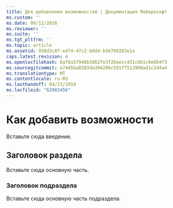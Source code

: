 ```yaml
---
title: Для добавления возможностей | Документация Майкрософт
ms.custom: ''
ms.date: 09/12/2016
ms.reviewer: ''
ms.suite: ''
ms.tgt_pltfrm: ''
ms.topic: article
ms.assetid: 938d3c8f-ed74-47c2-b9d4-b56799203e1a
caps.latest.revision: 4
ms.openlocfilehash: 6af8a57948b3d62fe3f26aecc431c9b1c6e6b4f3
ms.sourcegitcommit: e7445ba8203da304286c591ff513900ad1c244a4
ms.translationtype: MT
ms.contentlocale: ru-RU
ms.lasthandoff: 04/23/2019
ms.locfileid: "62083456"
---
```

# <a name="how-to-add-capabilities"></a>Как добавить возможности

Вставьте сюда введение.

## <a name="section-heading"></a>Заголовок раздела

Вставьте сюда основную часть.

### <a name="subsection-heading"></a>Заголовок подраздела

Вставьте сюда основную часть подраздела.
